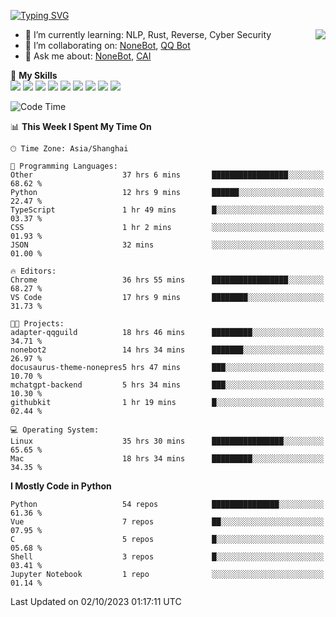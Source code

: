 [![Typing SVG](https://readme-typing-svg.herokuapp.com?size=25&duration=2500&color=8C43EA&vCenter=true&width=200&height=40&lines=Hi+there+%F0%9F%91%8B%F0%9F%8F%BB;I'm+yanyongyu)](https://git.io/typing-svg)

<a href="#">
  <img align="right" src="https://github-readme-stats.vercel.app/api?username=yanyongyu&count_private=true&show_icons=true&bg_color=15,f2f7fd,E0EAFC" />
</a>

- 🌱 I’m currently learning: NLP, Rust, Reverse, Cyber Security
- 👯 I’m collaborating on: [NoneBot](https://github.com/nonebot), [QQ Bot](https://github.com/Mrs4s/go-cqhttp)
- 💬 Ask me about: [NoneBot](https://github.com/nonebot), [CAI](https://github.com/cscs181/CAI)

🌟 **My Skills**  
![](https://img.shields.io/badge/-Python-3e74a2?style=flat-square&logo=Python&logoColor=fff)
![](https://img.shields.io/badge/-Node.js-339933?style=flat-square&logo=Node.js&logoColor=fff)
![](https://img.shields.io/badge/-Vue-4fc08d?style=flat-square&logo=Vue.js&logoColor=fff)
![](https://img.shields.io/badge/-React-2d98ce?style=flat-square&logo=React&logoColor=fff)
![](https://img.shields.io/badge/-Docker-2496ED?style=flat-square&logo=Docker&logoColor=fff)
![](https://img.shields.io/badge/-Linux-000000?style=flat-square&logo=Linux&logoColor=fff)
![](https://img.shields.io/badge/-MySQL-4479A1?style=flat-square&logo=MySQL&logoColor=fff)
![](https://img.shields.io/badge/-Redis-DC382D?style=flat-square&logo=Redis&logoColor=fff)
![](https://img.shields.io/badge/-MongoDB-47A248?style=flat-square&logo=MongoDB&logoColor=fff)

<!--START_SECTION:waka-->
![Code Time](http://img.shields.io/badge/Code%20Time-5%2C022%20hrs%2015%20mins-blue)

📊 **This Week I Spent My Time On** 

```text
🕑︎ Time Zone: Asia/Shanghai

💬 Programming Languages: 
Other                    37 hrs 6 mins       █████████████████░░░░░░░░   68.62 % 
Python                   12 hrs 9 mins       ██████░░░░░░░░░░░░░░░░░░░   22.47 % 
TypeScript               1 hr 49 mins        █░░░░░░░░░░░░░░░░░░░░░░░░   03.37 % 
CSS                      1 hr 2 mins         ░░░░░░░░░░░░░░░░░░░░░░░░░   01.93 % 
JSON                     32 mins             ░░░░░░░░░░░░░░░░░░░░░░░░░   01.00 % 

🔥 Editors: 
Chrome                   36 hrs 55 mins      █████████████████░░░░░░░░   68.27 % 
VS Code                  17 hrs 9 mins       ████████░░░░░░░░░░░░░░░░░   31.73 % 

🐱‍💻 Projects: 
adapter-qqguild          18 hrs 46 mins      █████████░░░░░░░░░░░░░░░░   34.71 % 
nonebot2                 14 hrs 34 mins      ███████░░░░░░░░░░░░░░░░░░   26.97 % 
docusaurus-theme-nonepres5 hrs 47 mins       ███░░░░░░░░░░░░░░░░░░░░░░   10.70 % 
mchatgpt-backend         5 hrs 34 mins       ███░░░░░░░░░░░░░░░░░░░░░░   10.30 % 
githubkit                1 hr 19 mins        █░░░░░░░░░░░░░░░░░░░░░░░░   02.44 % 

💻 Operating System: 
Linux                    35 hrs 30 mins      ████████████████░░░░░░░░░   65.65 % 
Mac                      18 hrs 34 mins      █████████░░░░░░░░░░░░░░░░   34.35 % 
```

**I Mostly Code in Python** 

```text
Python                   54 repos            ███████████████░░░░░░░░░░   61.36 % 
Vue                      7 repos             ██░░░░░░░░░░░░░░░░░░░░░░░   07.95 % 
C                        5 repos             █░░░░░░░░░░░░░░░░░░░░░░░░   05.68 % 
Shell                    3 repos             █░░░░░░░░░░░░░░░░░░░░░░░░   03.41 % 
Jupyter Notebook         1 repo              ░░░░░░░░░░░░░░░░░░░░░░░░░   01.14 % 
```




 Last Updated on 02/10/2023 01:17:11 UTC
<!--END_SECTION:waka-->
